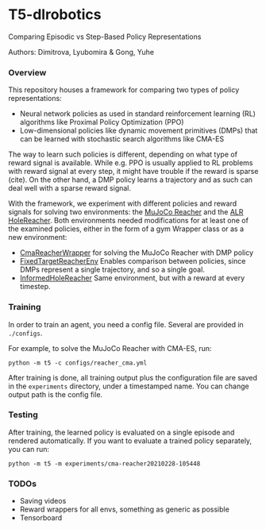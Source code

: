 # T5-dlrobotics

Comparing Episodic vs Step-Based Policy Representations

Authors: Dimitrova, Lyubomira & Gong, Yuhe 

### Overview

This repository houses a framework for comparing two types of policy representations:

- Neural network policies as used in standard reinforcement learning (RL) algorithms like 
  Proximal Policy Optimization (PPO)
- Low-dimensional policies like dynamic movement primitives (DMPs) that can be learned with 
  stochastic search algorithms like CMA-ES

The way to learn such policies is different, depending on what type of reward signal is available. 
While e.g. PPO is usually applied to RL problems with reward signal at 
every step, it might have trouble if the reward is sparse (cite). On the other hand, a DMP
policy learns a trajectory and as such can deal well with a sparse reward signal.

With the framework, we experiment with different policies and reward signals for solving two
environments: the [MuJoCo Reacher](https://github.com/openai/gym/blob/master/gym/envs/mujoco/reacher.py) 
and the [ALR HoleReacher](https://github.com/ALRhub/alr_envs/blob/dmp_env_dev/alr_envs/classic_control/hole_reacher.py).
Both environments needed modifications for at least one of the examined policies, either in the form of a gym 
Wrapper class or as a new environment:

- [CmaReacherWrapper](./t5/wrappers.py)  for solving the MuJoCo Reacher with DMP policy
- [FixedTargetReacherEnv](https://github.com/lyubadimitrova/alr_envs/blob/dmp_env_dev/alr_envs/mujoco/fixed_goal_reacher/reacher.py) Enables
  comparison between policies, since DMPs represent a single trajectory, and so a single goal.
- [InformedHoleReacher](https://github.com/lyubadimitrova/alr_envs/blob/dmp_env_dev/alr_envs/classic_control/hole_reacher_informed.py) Same
  environment, but with a reward at every timestep.



### Training 

In order to train an agent, you need a config file. Several are provided in `./configs`.

For example, to solve the MuJoCo Reacher with CMA-ES, run:

```python -m t5 -c configs/reacher_cma.yml```

After training is done, all training output plus the configuration file are saved in 
the `experiments` directory, under a timestamped name. You can change output path is the
config file.

### Testing

After training, the learned policy is evaluated on a single episode and rendered 
automatically. If you want to evaluate a trained policy separately, you can run:

```python -m t5 -m experiments/cma-reacher20210228-105448```


### TODOs

- Saving videos
- Reward wrappers for all envs, something as generic as possible
- Tensorboard